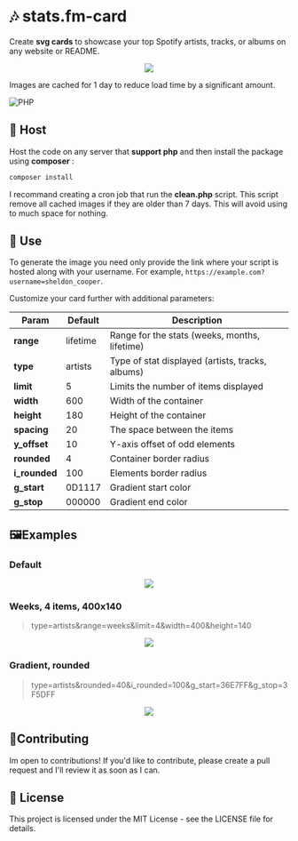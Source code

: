 # 🎶 stats.fm-card

Create **svg cards** to showcase your top Spotify artists, tracks, or albums on any website or README.


<div style="text-align:center"><img src="https://card.elwan.ch/?username=elwan.mayencourt" /></div>

Images are cached for 1 day to reduce load time by a significant amount.

![PHP](https://img.shields.io/badge/php-%23777BB4.svg?style=for-the-badge&logo=php&logoColor=white)

## 🏡 Host 

Host the code on any server that **support php** and then install the package using **composer** : 
```sh
composer install
```

I recommand creating a cron job that run the **clean.php** script. This script remove all cached images if they are older than 7 days. This will avoid using to much space for nothing.

## 🚀 Use

To generate the image you need only provide the link where your script is hosted along with your username. For example, `https://example.com?username=sheldon_cooper`.

Customize your card further with additional parameters:

| Param     | Default  | Description                                      |
|-----------|----------|--------------------------------------------------|
| **range**     | lifetime | Range for the stats (weeks, months, lifetime)    |
| **type**      | artists  | Type of stat displayed (artists, tracks, albums) |
| **limit**     | 5        | Limits the number of items displayed             |
| **width**     | 600      | Width of the container                           |
| **height**    | 180      | Height of the container                          |
| **spacing**   | 20       | The space between the items                      |
| **y_offset**  | 10       | Y-axis offset of odd elements                    |
| **rounded**   | 4        | Container border radius                          |
| **i_rounded** | 100      | Elements border radius                           |
| **g_start**   | 0D1117   | Gradient start color                             |
| **g_stop**    | 000000   | Gradient end color                               |


## 🖼️Examples

### Default

<div style="text-align:center"><img src="https://card.elwan.ch/?username=elwan.mayencourt" /></div>

### Weeks, 4 items,  400x140 
> type=artists&range=weeks&limit=4&width=400&height=140

<div style="text-align:center"><img src="https://card.elwan.ch/?username=elwan.mayencourt&type=artists&range=weeks&limit=4&width=400&height=140" /></div>

### Gradient, rounded 
> type=artists&rounded=40&i_rounded=100&g_start=36E7FF&g_stop=3F5DFF

<div style="text-align:center"><img src="https://card.elwan.ch/?username=elwan.mayencourt&type=artists&rounded=40&i_rounded=100&g_start=36E7FF&g_stop=3F5DFF" /></div>

## 🤝Contributing

Im open to contributions! If you'd like to contribute, please create a pull request and I'll review it as soon as I can.

## 📝 License

This project is licensed under the MIT License - see the LICENSE file for details.
